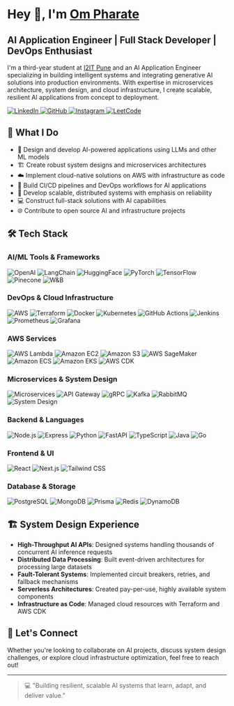 # Hey 👋, I'm [Om Pharate](https://www.ompharate.tech)

## AI Application Engineer | Full Stack Developer | DevOps Enthusiast

I'm a third-year student at [I2IT Pune](https://www.isquareit.edu.in/) and an AI Application Engineer specializing in building intelligent systems and integrating generative AI solutions into production environments. With expertise in microservices architecture, system design, and cloud infrastructure, I create scalable, resilient AI applications from concept to deployment.


<p align="left">
  <a href="https://www.linkedin.com/in/ompharate11">
    <img src="https://img.shields.io/badge/LinkedIn-0077B5?style=for-the-badge&logo=linkedin&logoColor=white" alt="LinkedIn">
  </a>
  <a href="https://github.com/ompharate">
    <img src="https://img.shields.io/badge/GitHub-100000?style=for-the-badge&logo=github&logoColor=white" alt="GitHub">
  </a>
  <a href="https://www.instagram.com/ompharate_11">
    <img src="https://img.shields.io/badge/Instagram-E4405F?style=for-the-badge&logo=instagram&logoColor=white" alt="Instagram">
  </a>
  <a href="https://leetcode.com/ompharate">
    <img src="https://img.shields.io/badge/LeetCode-FFA116?style=for-the-badge&logo=leetcode&logoColor=black" alt="LeetCode">
  </a>
</p>

## 🤖 What I Do

- 🧠 Design and develop AI-powered applications using LLMs and other ML models
- 🏗️ Create robust system designs and microservices architectures
- ☁️ Implement cloud-native solutions on AWS with infrastructure as code
- 🔄 Build CI/CD pipelines and DevOps workflows for AI applications
- 🚀 Develop scalable, distributed systems with emphasis on reliability
- 💻 Construct full-stack solutions with AI capabilities
- 🌐 Contribute to open source AI and infrastructure projects

## 🛠️ Tech Stack

### AI/ML Tools & Frameworks
<p align="left">
  <img src="https://img.shields.io/badge/OpenAI-412991?style=for-the-badge&logo=openai&logoColor=white" alt="OpenAI">
  <img src="https://img.shields.io/badge/LangChain-121212?style=for-the-badge&logoColor=white" alt="LangChain">
  <img src="https://img.shields.io/badge/HuggingFace-FFD21E?style=for-the-badge&logo=huggingface&logoColor=black" alt="HuggingFace">
  <img src="https://img.shields.io/badge/PyTorch-EE4C2C?style=for-the-badge&logo=pytorch&logoColor=white" alt="PyTorch">
  <img src="https://img.shields.io/badge/TensorFlow-FF6F00?style=for-the-badge&logo=tensorflow&logoColor=white" alt="TensorFlow">
  <img src="https://img.shields.io/badge/Pinecone-121212?style=for-the-badge&logoColor=white" alt="Pinecone">
  <img src="https://img.shields.io/badge/Weights_&_Biases-FFBE00?style=for-the-badge&logo=weightsandbiases&logoColor=black" alt="W&B">
</p>

### DevOps & Cloud Infrastructure
<p align="left">
  <img src="https://img.shields.io/badge/AWS-232F3E?style=for-the-badge&logo=amazonaws&logoColor=white" alt="AWS">
  <img src="https://img.shields.io/badge/Terraform-7B42BC?style=for-the-badge&logo=terraform&logoColor=white" alt="Terraform">
  <img src="https://img.shields.io/badge/Docker-2496ED?style=for-the-badge&logo=docker&logoColor=white" alt="Docker">
  <img src="https://img.shields.io/badge/Kubernetes-326CE5?style=for-the-badge&logo=kubernetes&logoColor=white" alt="Kubernetes">
  <img src="https://img.shields.io/badge/GitHub_Actions-2088FF?style=for-the-badge&logo=github-actions&logoColor=white" alt="GitHub Actions">
  <img src="https://img.shields.io/badge/Jenkins-D24939?style=for-the-badge&logo=jenkins&logoColor=white" alt="Jenkins">
  <img src="https://img.shields.io/badge/Prometheus-E6522C?style=for-the-badge&logo=prometheus&logoColor=white" alt="Prometheus">
  <img src="https://img.shields.io/badge/Grafana-F46800?style=for-the-badge&logo=grafana&logoColor=white" alt="Grafana">
</p>

### AWS Services
<p align="left">
  <img src="https://img.shields.io/badge/AWS_Lambda-FF9900?style=for-the-badge&logo=amazonaws&logoColor=white" alt="AWS Lambda">
  <img src="https://img.shields.io/badge/Amazon_EC2-FF9900?style=for-the-badge&logo=amazonec2&logoColor=white" alt="Amazon EC2">
  <img src="https://img.shields.io/badge/Amazon_S3-569A31?style=for-the-badge&logo=amazons3&logoColor=white" alt="Amazon S3">
  <img src="https://img.shields.io/badge/AWS_SageMaker-232F3E?style=for-the-badge&logo=amazonaws&logoColor=white" alt="AWS SageMaker">
  <img src="https://img.shields.io/badge/Amazon_ECS-FF9900?style=for-the-badge&logo=amazonaws&logoColor=white" alt="Amazon ECS">
  <img src="https://img.shields.io/badge/Amazon_EKS-FF9900?style=for-the-badge&logo=amazonaws&logoColor=white" alt="Amazon EKS">
  <img src="https://img.shields.io/badge/AWS_CDK-232F3E?style=for-the-badge&logo=amazonaws&logoColor=white" alt="AWS CDK">
</p>

### Microservices & System Design
<p align="left">
  <img src="https://img.shields.io/badge/Microservices-000000?style=for-the-badge&logoColor=white" alt="Microservices">
  <img src="https://img.shields.io/badge/API_Gateway-232F3E?style=for-the-badge&logo=amazonaws&logoColor=white" alt="API Gateway">
  <img src="https://img.shields.io/badge/gRPC-244c5a?style=for-the-badge&logoColor=white" alt="gRPC">
  <img src="https://img.shields.io/badge/Kafka-231F20?style=for-the-badge&logo=apache-kafka&logoColor=white" alt="Kafka">
  <img src="https://img.shields.io/badge/RabbitMQ-FF6600?style=for-the-badge&logo=rabbitmq&logoColor=white" alt="RabbitMQ">
  <img src="https://img.shields.io/badge/System_Design-3776AB?style=for-the-badge&logoColor=white" alt="System Design">
</p>

### Backend & Languages
<p align="left">
  <img src="https://img.shields.io/badge/Node.js-339933?style=for-the-badge&logo=nodedotjs&logoColor=white" alt="Node.js">
  <img src="https://img.shields.io/badge/Express-000000?style=for-the-badge&logo=express&logoColor=white" alt="Express">
  <img src="https://img.shields.io/badge/Python-3776AB?style=for-the-badge&logo=python&logoColor=white" alt="Python">
  <img src="https://img.shields.io/badge/FastAPI-009688?style=for-the-badge&logo=fastapi&logoColor=white" alt="FastAPI">
  <img src="https://img.shields.io/badge/TypeScript-007ACC?style=for-the-badge&logo=typescript&logoColor=white" alt="TypeScript">
  <img src="https://img.shields.io/badge/Java-ED8B00?style=for-the-badge&logo=openjdk&logoColor=white" alt="Java">
  <img src="https://img.shields.io/badge/Go-00ADD8?style=for-the-badge&logo=go&logoColor=white" alt="Go">
</p>

### Frontend & UI
<p align="left">
  <img src="https://img.shields.io/badge/React-20232A?style=for-the-badge&logo=react&logoColor=61DAFB" alt="React">
  <img src="https://img.shields.io/badge/Next.js-000000?style=for-the-badge&logo=nextdotjs&logoColor=white" alt="Next.js">
  <img src="https://img.shields.io/badge/Tailwind_CSS-38B2AC?style=for-the-badge&logo=tailwind-css&logoColor=white" alt="Tailwind CSS">
</p>

### Database & Storage
<p align="left">
  <img src="https://img.shields.io/badge/PostgreSQL-316192?style=for-the-badge&logo=postgresql&logoColor=white" alt="PostgreSQL">
  <img src="https://img.shields.io/badge/MongoDB-4EA94B?style=for-the-badge&logo=mongodb&logoColor=white" alt="MongoDB">
  <img src="https://img.shields.io/badge/Prisma-2D3748?style=for-the-badge&logo=prisma&logoColor=white" alt="Prisma">
  <img src="https://img.shields.io/badge/Redis-DC382D?style=for-the-badge&logo=redis&logoColor=white" alt="Redis">
  <img src="https://img.shields.io/badge/DynamoDB-4053D6?style=for-the-badge&logo=amazon-dynamodb&logoColor=white" alt="DynamoDB">
</p>

## 🏗️ System Design Experience

- **High-Throughput AI APIs**: Designed systems handling thousands of concurrent AI inference requests
- **Distributed Data Processing**: Built event-driven architectures for processing large datasets
- **Fault-Tolerant Systems**: Implemented circuit breakers, retries, and fallback mechanisms
- **Serverless Architectures**: Created pay-per-use, highly available system components
- **Infrastructure as Code**: Managed cloud resources with Terraform and AWS CDK


## 💬 Let's Connect

Whether you're looking to collaborate on AI projects, discuss system design challenges, or explore cloud infrastructure optimization, feel free to reach out!

---

> 💻 "Building resilient, scalable AI systems that learn, adapt, and deliver value."
